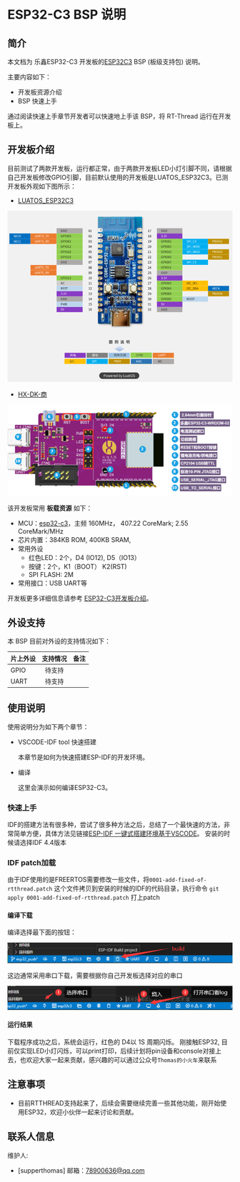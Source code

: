 
# ESP32-C3 BSP 说明

## 简介

本文档为 乐鑫ESP32-C3 开发板的[ESP32C3](http://luatos.com/t/esp32c3) BSP (板级支持包) 说明。

主要内容如下：

- 开发板资源介绍
- BSP 快速上手

通过阅读快速上手章节开发者可以快速地上手该 BSP，将 RT-Thread 运行在开发板上。

## 开发板介绍

目前测试了两款开发板，运行都正常，由于两款开发板LED小灯引脚不同，请根据自己开发板修改GPIO引脚，目前默认使用的开发板是LUATOS_ESP32C3。已测开发板外观如下图所示：

- [LUATOS_ESP32C3](https://wiki.luatos.com/chips/esp32c3/board.html)

![LUATOS_ESP32C3](images/luatos_esp32c3.png)

- [HX-DK-商](https://docs.wireless-tech.cn/doc/7/)

![hongxu](images/hx_shang.png)



该开发板常用 **板载资源** 如下：

- MCU：[esp32-c3](https://www.espressif.com/sites/default/files/documentation/esp32-c3_datasheet_en.pdf)，主频  160MHz， 407.22 CoreMark; 2.55  CoreMark/MHz
- 芯片内置：384KB ROM,  400KB SRAM,
- 常用外设
  - 红色LED：2个，D4 (IO12), D5（IO13）
  - 按键：2个，K1（BOOT） K2(RST)
  - SPI FLASH: 2M 
- 常用接口：USB UART等

开发板更多详细信息请参考 [ESP32-C3开发板介绍](https://wiki.luatos.com/chips/esp32c3/board.html)。

## 外设支持

本 BSP 目前对外设的支持情况如下：

| **片上外设**      | **支持情况** | **备注**                              |
| :----------------- | :----------: | :------------------------------------- |
| GPIO              |     待支持     |  |
| UART              |     待支持     |                                 |

## 使用说明

使用说明分为如下两个章节：

- VSCODE-IDF tool 快速搭建

    本章节是如何为快速搭建ESP-IDF的开发环境。

- 编译

    这里会演示如何编译ESP32-C3。


### 快速上手

IDF的搭建方法有很多种，尝试了很多种方法之后，总结了一个最快速的方法，非常简单方便，具体方法见链接[ESP-IDF 一键式搭建环境基于VSCODE](https://blog.csdn.net/lt6210925/article/details/123699249)。 安装的时候请选择IDF 4.4版本

### IDF patch加载

由于IDF使用的是FREERTOS需要修改一些文件，将`0001-add-fixed-of-rtthread.patch` 这个文件拷贝到安装的时候的IDF的代码目录，执行命令 `git apply 0001-add-fixed-of-rtthread.patch` 打上patch

#### 编译下载

编译选择最下面的按钮：

![build](images/build.png)

这边通常采用串口下载，需要根据你自己开发板选择对应的串口

![burn](images/burn.png)

#### 运行结果

下载程序成功之后，系统会运行，红色的 D4以 1S 周期闪烁。
刚接触ESP32, 目前仅实现LED小灯闪烁，可以print打印，后续计划将pin设备和console对接上去，也欢迎大家一起来贡献，感兴趣的可以通过公众号`Thomas的小火车`来联系

## 注意事项

- 目前RTTHREAD支持起来了，后续会需要继续完善一些其他功能，刚开始使用ESP32，欢迎小伙伴一起来讨论和贡献。

## 联系人信息

维护人:

-  [supperthomas] 邮箱：<78900636@qq.com>
